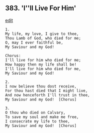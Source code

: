 
## 383.  'I''ll Live For Him'
[edit](https://docs.google.com/document/d/1WH37pnhibyYT12CBlbHalulKq6o7kO4X/edit?mode=html)



    1.
    My life, my love, I give to thee,
    Thou Lamb of God, who died for me;
    O, may I ever faithful be,
    My Saviour and my God!

    Chorus:
    I'll live for him who died for me;
    How happy then my life shall be!
    I'll live for him who died for me,
    My Saviour and my God!

    2.
    I now believe thou dost receive,
    For thou hast died that I might live,
    And now henceforth I'll trust in thee,
    My Saviour and my God!  [Chorus]

    3.
    O thou who died on Calvary,
    To save my soul and make me free,
    I consecrate my life to thee,
    My Saviour and my God!  [Chorus]
